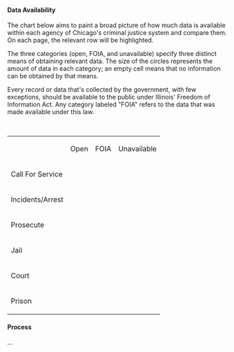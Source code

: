 #### Data Availability 

The chart below aims to paint a broad picture of how much data is available within each agency of Chicago's criminal justice system and compare them. On each page, the relevant row will be highlighted.

The three categories (open, FOIA, and unavailable) specify three distinct means of obtaining relevant data. The size of the circles represents the amount of data in each category; an empty cell means that no information can be obtained by that means.

Every record or data that's collected by the government, with few exceptions, should be available to the public under Illinois' Freedom of Information Act. Any category labeled "FOIA" refers to the data that was made available under this law.  

<br>

<div>
    <table>
       <tr>
          <td>
          </td>
          <td>
              <p>Open</p>
          </td>
          <td>
              <p>FOIA</p>
          </td>
          <td>
              <p>Unavailable</p>
          </td>    
      </tr>
      <tr>
          <td>
              <p>Call For Service</p>
          </td>
          <td>
              <div class="circle_some red">
              </div>
          </td>
          <td>
              <div class="circle_lots red">
              </div>
          </td>
          <td>
              <div class="circle_little red">
              </div>
          </td>
      </tr>
          <tr>
          <td>
              <p>Incidents/Arrest</p>
          </td>
          <td>
              <div class="circle_lots red">
              </div>
          </td>
          <td>
              <div class="circle_some red">
              </div>
          </td>
          <td>
              <div class="circle_little red">
              </div>
          </td>
      </tr>
          <tr>
          <td>
              <p>Prosecute</p>
          </td>
          <td>
          </td>
          <td>
              <div class="circle_little red">
              </div>
          </td>
          <td>
              <div class="circle_lots red">
              </div>
          </td>
      </tr>
          <tr>
          <td>
              <p>Jail</p>
          </td>
          <td>
              <div class="circle_little red">
              </div>
          </td>
          <td>
              <div class="circle_lots red">
              </div>
          </td>
          <td>
              <div class="circle_little red">
              </div>
          </td>
      </tr>
          <tr>
          <td>
              <p>Court</p>
          </td>
          <td>
              <div class="circle_little red">
              </div>
          </td>
          <td>
          </td>
          <td>
              <div class="circle_lots red">
              </div>
          </td>
      </tr>
      </tr>
            <tr>
            <td>
                <p>Prison</p>
            </td>
            <td>
                <div class="circle_little red">
                </div>
            </td>
            <td>
            </td>
            <td>
                <div class="circle_lots red">
                </div>
            </td>
        </tr>
    </table>
</div>


#### Process

...
